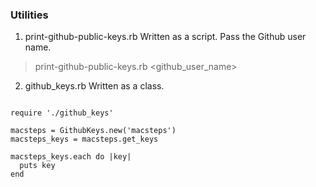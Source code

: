 ### Utilities

1. print-github-public-keys.rb
Written as a script. Pass the Github user name.

> print-github-public-keys.rb <github_user_name>

2. github_keys.rb
Written as a class.

<pre><code>
require './github_keys'

macsteps = GithubKeys.new('macsteps')
macsteps_keys = macsteps.get_keys

macsteps_keys.each do |key|
  puts key
end
</code></pre>
